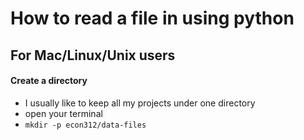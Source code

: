 # How to read a file in using python


## For Mac/Linux/Unix users

#### Create a directory
* I usually like to keep all my projects under one directory
* open your terminal
* `mkdir -p econ312/data-files`
